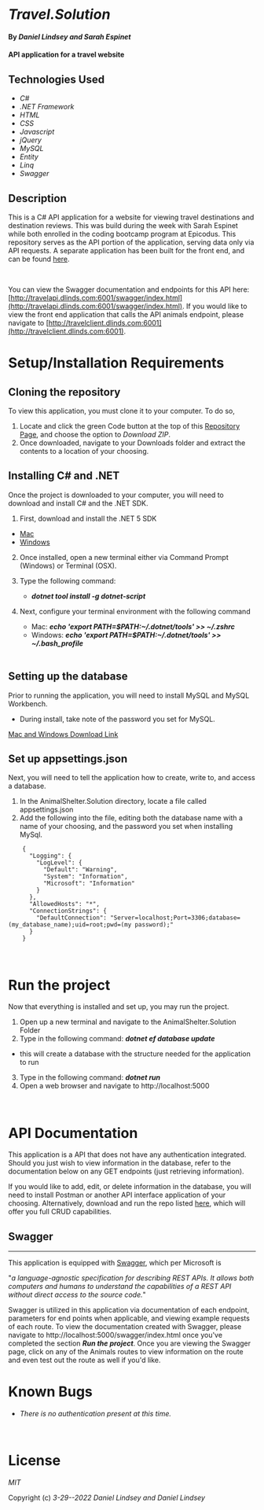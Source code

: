 # _Travel.Solution_

#### By _Daniel Lindsey and Sarah Espinet_

#### API application for a travel website

## Technologies Used

- _C#_
- _.NET Framework_
- _HTML_
- _CSS_
- _Javascript_
- _jQuery_
- _MySQL_
- _Entity_
- _Linq_
- _Swagger_

## Description

This is a C# API application for a website for viewing travel destinations and destination reviews. This was build during the week with Sarah Espinet while both enrolled in the coding bootcamp program at Epicodus. This repository serves as the API portion of the application, serving data only via API requests. A separate application has been built for the front end, and can be found [here](https://github.com/dlinds/TravelClient.Solution).

<br>

You can view the Swagger documentation and endpoints for this API here: [http://travelapi.dlinds.com:6001/swagger/index.html](http://travelapi.dlinds.com:6001/swagger/index.html). If you would like to view the front end application that calls the API animals endpoint, please navigate to [http://travelclient.dlinds.com:6001](http://travelclient.dlinds.com:6001).

# Setup/Installation Requirements

## Cloning the repository

To view this application, you must clone it to your computer. To do so,

1. Locate and click the green Code button at the top of this [Repository Page](https://github.com/dlinds/Travel.Solution), and choose the option to _Download ZIP_.
2. Once downloaded, navigate to your Downloads folder and extract the contents to a location of your choosing.

## Installing C# and .NET

Once the project is downloaded to your computer, you will need to download and install C# and the .NET SDK.

1. First, download and install the .NET 5 SDK

- [Mac](https://dotnet.microsoft.com/download/dotnet/thank-you/sdk-5.0.401-macos-x64-installer)
- [Windows](https://dotnet.microsoft.com/download/dotnet/thank-you/sdk-5.0.401-windows-x64-installer)

2. Once installed, open a new terminal either via Command Prompt (Windows) or Terminal (OSX).
3. Type the following command:
   - **_dotnet tool install -g dotnet-script_**
4. Next, configure your terminal environment with the following command

   - Mac: **_echo 'export PATH=$PATH:~/.dotnet/tools' >> ~/.zshrc_**
   - Windows: **_echo 'export PATH=$PATH:~/.dotnet/tools' >> ~/.bash_profile_**
     <br>
     <br>

## Setting up the database

Prior to running the application, you will need to install MySQL and MySQL Workbench.

- During install, take note of the password you set for MySQL.
  <br>

[Mac and Windows Download Link](https://dev.mysql.com/downloads/workbench/)

## Set up appsettings.json

Next, you will need to tell the application how to create, write to, and access a database.

1. In the AnimalShelter.Solution directory, locate a file called appsettings.json
2. Add the following into the file, editing both the database name with a name of your choosing, and the password you set when installing MySql.
~~~
    {
      "Logging": {
        "LogLevel": {
          "Default": "Warning",
          "System": "Information",
          "Microsoft": "Information"
        }
      },
      "AllowedHosts": "*",
      "ConnectionStrings": {
        "DefaultConnection": "Server=localhost;Port=3306;database=(my_database_name);uid=root;pwd=(my password);"
      }
    }
~~~
<br>

# Run the project
  Now that everything is installed and set up, you may run the project.

1. Open up a new terminal and navigate to the AnimalShelter.Solution Folder
2. Type in the following command: **_dotnet ef database update_**
  * this will create a database with the structure needed for the application to run
3. Type in the following command: **_dotnet run_**
4. Open a web browser and navigate to http://localhost:5000

<br>

# API Documentation
  This application is a API that does not have any authentication integrated. Should you just wish to view information in the database, refer to the documentation below on any GET endpoints (just retrieving information).

  If you would like to add, edit, or delete information in the database, you will need to install Postman or another API interface application of your choosing. Alternatively, download and run the repo listed [here](https://github.com/dlinds/TravelClient.Solution), which will offer you full CRUD capabilities.

## Swagger
<hr>

This application is equipped with [Swagger](https://docs.microsoft.com/en-us/aspnet/core/tutorials/web-api-help-pages-using-swagger?view=aspnetcore-5.0), which per Microsoft is

 "_a language-agnostic specification for describing REST APIs. It allows both computers and humans to understand the capabilities of a REST API without direct access to the source code._"

Swagger is utilized in this application via documentation of each endpoint, parameters for end points when applicable, and viewing example requests of each route. To view the documentation created with Swagger, please navigate to http://localhost:5000/swagger/index.html once you've completed the section **_Run the project_**. Once you are viewing the Swagger page, click on any of the Animals routes to view information on the route and even test out the route as well if you'd like.


# Known Bugs

- _There is no authentication present at this time._

<br>

# License

_MIT_

Copyright (c) _3-29--2022_ _Daniel Lindsey and Daniel Lindsey_

